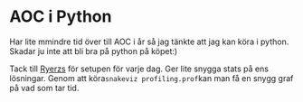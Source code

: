 # AOC i Python

Har lite mmindre tid över till AOC i år så jag tänkte att jag kan köra i python. Skadar ju inte att bli bra på python på köpet:)

Tack till [Ryerzs](https://github.com/Ryerzs) för setupen för varje dag. Ger lite snygga stats på ens lösningar. Genom att köra` snakeviz profiling.prof `kan man få en snygg graf på vad som tar tid.
